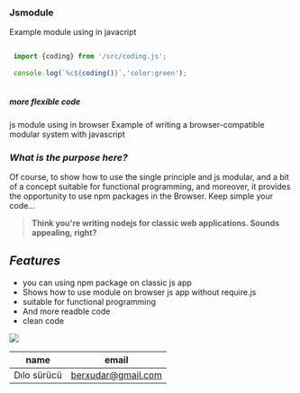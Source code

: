 ### Jsmodule  

Example module using in javacript
```javascript

 import {coding} from '/src/coding.js';
 
 console.log(`%c${coding()}`,'color:green');
 
 ```

##### _more flexible code_


js module using in browser 
Example of writing a browser-compatible modular system with javascript



### _What is the purpose here?_

Of course, to show how to use the single principle and js modular, and a bit of a concept suitable for functional programming, and moreover, it provides the opportunity to use npm packages in the Browser. Keep simple your code...


>**Think you're writing nodejs for classic web applications. Sounds appealing, right?**



## _Features_

- you can using npm package on classic js app
- Shows how to use module on browser js app without require.js
- suitable for functional programming
- And more readble code
- clean code

![](https://miro.medium.com/max/1400/1*y5YLuOKO5XM7MOzve6XsDQ.png)

| name | email |
| ------- | --- |
| Dılo sürücü | berxudar@gmail.com |


